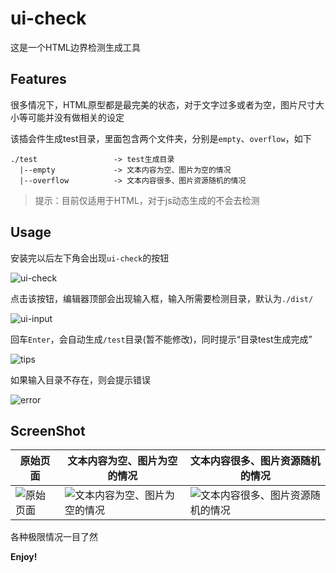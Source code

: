 # ui-check

这是一个HTML边界检测生成工具

## Features

很多情况下，HTML原型都是最完美的状态，对于文字过多或者为空，图片尺寸大小等可能并没有做相关的设定

该插会件生成test目录，里面包含两个文件夹，分别是`empty`、`overflow`，如下

```
./test                 -> test生成目录
  |--empty             -> 文本内容为空、图片为空的情况
  |--overflow          -> 文本内容很多、图片资源随机的情况
```

> 提示：目前仅适用于HTML，对于js动态生成的不会去检测

## Usage

安装完以后左下角会出现`ui-check`的按钮

![ui-check](https://imgservices-1252317822.image.myqcloud.com/image/20200701/dur6hskjs4.jpg)

点击该按钮，编辑器顶部会出现输入框，输入所需要检测目录，默认为`./dist/`

![ui-input](https://imgservices-1252317822.image.myqcloud.com/image/20200701/pl1875wydr.jpg)

回车`Enter`，会自动生成`/test`目录(暂不能修改)，同时提示“目录test生成完成”

![tips](https://imgservices-1252317822.image.myqcloud.com/image/20200701/oys3g51jok.jpg)

如果输入目录不存在，则会提示错误

![error](https://imgservices-1252317822.image.myqcloud.com/image/20200701/9t49myo3t2.jpg)

## ScreenShot

|**原始页面**|**文本内容为空、图片为空的情况**|**文本内容很多、图片资源随机的情况**|
|----|----|----|
|![原始页面](https://imgservices-1252317822.image.myqcloud.com/image/20200701/cms5zwh816.jpg)|![文本内容为空、图片为空的情况](https://imgservices-1252317822.image.myqcloud.com/image/20200701/k4k0wuhtkh.jpg)|![文本内容很多、图片资源随机的情况](https://imgservices-1252317822.image.myqcloud.com/image/20200701/km4l73m1y8.jpg)|


各种极限情况一目了然

**Enjoy!**
